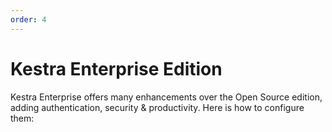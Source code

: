 ```yaml
---
order: 4
---
```

# Kestra Enterprise Edition

Kestra Enterprise offers many enhancements over the Open Source edition, adding authentication, security & productivity.
Here is how to configure them:


<ChildTableOfContents />
